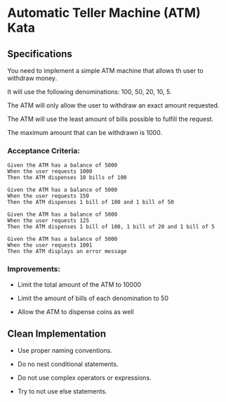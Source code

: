 # Automatic Teller Machine (ATM) Kata

## Specifications

You need to implement a simple ATM machine that allows th user to withdraw money. 

It will use the following denominations: 100, 50, 20, 10, 5.

The ATM will only allow the user to withdraw an exact amount requested.

The ATM will use the least amount of bills possible to fulfill the request.

The maximum amount that can be withdrawn is 1000.


### Acceptance Criteria:

```gherkin
Given the ATM has a balance of 5000
When the user requests 1000
Then the ATM dispenses 10 bills of 100

Given the ATM has a balance of 5000
When the user requests 150
Then the ATM dispenses 1 bill of 100 and 1 bill of 50

Given the ATM has a balance of 5000
When the user requests 125
Then the ATM dispenses 1 bill of 100, 1 bill of 20 and 1 bill of 5

Given the ATM has a balance of 5000
When the user requests 1001
Then the ATM displays an error message
```

### Improvements:

- Limit the total amount of the ATM to 10000

- Limit the amount of bills of each denomination to 50

- Allow the ATM to dispense coins as well

## Clean Implementation

- Use proper naming conventions.

- Do no nest conditional statements.

- Do not use complex operators or expressions.

- Try to not use else statements.